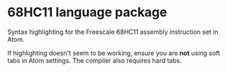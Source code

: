 # 68HC11 language package

Syntax highlighting for the Freescale 68HC11 assembly instruction set in Atom.

If highlighting doesn't seem to be working, ensure you are **not** using soft tabs in Atom settings.
The compiler also requires hard tabs.
